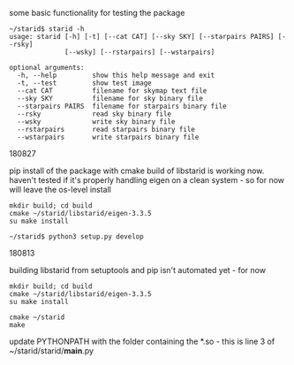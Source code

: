 some basic functionality for testing the package

    ~/starid$ starid -h
    usage: starid [-h] [-t] [--cat CAT] [--sky SKY] [--starpairs PAIRS] [--rsky]
                  [--wsky] [--rstarpairs] [--wstarpairs]
    
    optional arguments:
      -h, --help         show this help message and exit
      -t, --test         show test image
      --cat CAT          filename for skymap text file
      --sky SKY          filename for sky binary file
      --starpairs PAIRS  filename for starpairs binary file
      --rsky             read sky binary file
      --wsky             write sky binary file
      --rstarpairs       read starpairs binary file
      --wstarpairs       write starpairs binary file

180827

pip install of the package with cmake build of libstarid is working now. haven't tested if it's properly handling eigen on a clean system - so for now will leave the os-level install

    mkdir build; cd build
    cmake ~/starid/libstarid/eigen-3.3.5
    su make install
    
    ~/starid$ python3 setup.py develop

180813

building libstarid from setuptools and pip isn't automated yet - for now

    mkdir build; cd build
    cmake ~/starid/libstarid/eigen-3.3.5
    su make install
    
    cmake ~/starid
    make
    
update PYTHONPATH with the folder containing the *.so - this is line 3 of ~/starid/starid/__main__.py 

